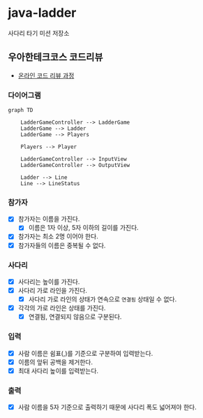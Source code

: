 # java-ladder

사다리 타기 미션 저장소

## 우아한테크코스 코드리뷰

- [온라인 코드 리뷰 과정](https://github.com/woowacourse/woowacourse-docs/blob/master/maincourse/README.md)

### 다이어그램

```mermaid
graph TD

    LadderGameController --> LadderGame
    LadderGame --> Ladder
    LadderGame --> Players

    Players --> Player

    LadderGameController --> InputView
    LadderGameController --> OutputView

    Ladder --> Line
    Line --> LineStatus
```

### 참가자

- [x] 참가자는 이름을 가진다.
    - [x] 이름은 1자 이상, 5자 이하의 길이를 가진다.
- [x] 참가자는 최소 2명 이어야 한다.
- [x] 참가자들의 이름은 중복될 수 없다.

### 사다리

- [x] 사다리는 높이를 가진다.
- [x] 사다리 가로 라인을 가진다.
    - [x] 사다리 가로 라인의 상태가 연속으로 `연결됨` 상태일 수 없다.
- [x] 각각의 가로 라인은 상태를 가진다.
    - [x] 연결됨, 연결되지 않음으로 구분된다.

### 입력

- [x] 사람 이름은 쉼표(,)를 기준으로 구분하여 입력받는다.
- [x] 이름의 앞뒤 공백을 제거한다.
- [x] 최대 사다리 높이를 입력받는다.

### 출력

- [x] 사람 이름을 5자 기준으로 출력하기 때문에 사다리 폭도 넓어져야 한다.


